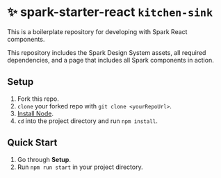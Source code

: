 # ✨ spark-starter-react `kitchen-sink`
This is a boilerplate repository for developing with Spark React components.

This repository includes the Spark Design System assets, all required dependencies, and a page that includes all Spark components in action.

## Setup

1. Fork this repo.
1. `clone` your forked repo with `git clone <yourRepoUrl>`.
1. [Install Node](https://nodejs.org/en/).
1. `cd` into the project directory and run `npm install`.

## Quick Start

1. Go through **Setup**.
1. Run `npm run start` in your project directory.
